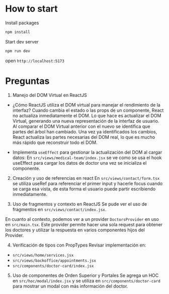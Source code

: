 # How to start
Install packages
```sh
npm install
```

Start dev server
```sh
npm run dev
```

open `http://localhost:5173`

# Preguntas
1. Manejo del DOM Virtual en ReactJS
- ¿Cómo ReactJS utiliza el DOM virtual para manejar el rendimiento de la interfaz?
Cuando cambia el estado o las props de un componente, React no actualiza inmediatamente el DOM. Lo que hace es actualizar el DOM Virtual, generando una nueva representación de la interfaz de usuario. Al comparar el DOM Virtual anterior con el nuevo se identifica que partes del árbol han cambiado. Una vez ya identificados los cambios, React actualiza las partes necesarias del DOM real, lo que es mucho más rápido que reconstruir todo el DOM.

- Implementa `useEffect` para gestionar la actualización del DOM al cargar datos:
En `src/views/medical-team/index.jsx` se ve como se usa el hook useEffect para cargar los datos de doctor una vez se inicializa el componente.

2. Creación y uso de referencias en react
En `src/views/contact/form.tsx` se utiliza useRef para referenciar el primer input y hacerle focus cuando se carga esa vista, de esta forma el usuario puede partir escribiendo inmediatamente.

3. Uso de fragmentos y contexto en ReactJS
Se pude ver el uso de fragmentos en `src/views/contact/index.jsx`.

En cuanto al contexto, podemos ver a un provider `DoctorsProvider` en uso en `src/main.tsx`. Este provider permite hacer una sola request para obtener los doctores y utilizar la respuesta en varios componentes hijos del Provider.

4. Verificación de tipos con PropTypes
Revisar implementación en:
- `src/views/home/services.jsx`
- `src/views/backoffice/appointments.jsx`
- `src/components/doctor-card/index.jsx`

5. Uso de componentes de Orden Superior y Portales
Se agrega un HOC en `src/hoc/modal/index.jsx` y se utiliza en `src/components/doctor-card` para mostrar un modal con más información del doctor.
